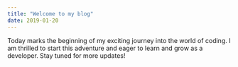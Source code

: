 ```yaml
---
title: "Welcome to my blog"
date: 2019-01-20
---
```

Today marks the beginning of my exciting journey into the world of coding. I am thrilled to start this adventure and eager to learn and grow as a developer. Stay tuned for more updates!
